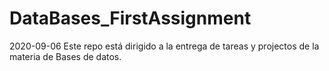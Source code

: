 # DataBases_FirstAssignment
2020-09-06
Este repo está dirigido a la entrega de tareas y projectos de la materia de Bases de datos.
